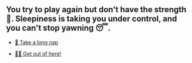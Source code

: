 ## You try to play again but don't have the strength 💪. Sleepiness is taking you under control, and you can't stop yawning 😴.

- [🛌 Take a long nap](1-BC.md)

- [🏃‍♂️ Get out of here!](../3/1.md)